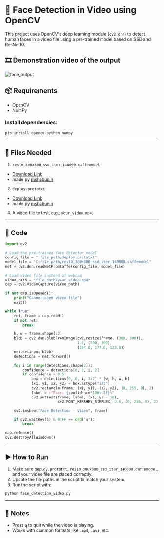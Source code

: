 
# 👤 Face Detection in Video using OpenCV

This project uses OpenCV's deep learning module (`cv2.dnn`) to detect human faces in a video file using a pre-trained model based on SSD and ResNet10.


## 🎞️ Demonstration video of the output


![face_output](https://github.com/user-attachments/assets/f39c8bd7-0f8c-4989-9f61-8213925c3715)


## 📦 Requirements

- OpenCV
- NumPy

### Install dependencies:
```bash
pip install opencv-python numpy
```

---

## 📁 Files Needed

1. `res10_300x300_ssd_iter_140000.caffemodel`  
 - [Download Link](https://github.com/opencv/opencv_3rdparty/raw/dnn_samples_face_detector_20170830/res10_300x300_ssd_iter_140000.caffemodel)
 - made py [mshabunin](https://github.com/opencv/opencv/tree/master/samples/dnn/face_detector)
2. `deploy.prototxt`  
 - [Download Link](https://github.com/opencv/opencv/blob/master/samples/dnn/face_detector/deploy.prototxt)
 - made py [mshabunin](https://github.com/opencv/opencv/tree/master/samples/dnn/face_detector)

4. A video file to test, e.g., `your_video.mp4`.

---

## 📄 Code

```python
import cv2

# Load the pre-trained face detector model
config_file = " file_path/deploy.prototxt"
model_file = "C:file_path/res10_300x300_ssd_iter_140000.caffemodel"
net = cv2.dnn.readNetFromCaffe(config_file, model_file)

# Load video file instead of webcam
video_path = "file_path/your_video.mp4"
cap = cv2.VideoCapture(video_path)

if not cap.isOpened():
    print("Cannot open video file")
    exit()

while True:
    ret, frame = cap.read()
    if not ret:
        break

    h, w = frame.shape[:2]
    blob = cv2.dnn.blobFromImage(cv2.resize(frame, (300, 300)),
                                 1.0, (300, 300),
                                 (104.0, 177.0, 123.0))
    net.setInput(blob)
    detections = net.forward()

    for i in range(detections.shape[2]):
        confidence = detections[0, 0, i, 2]
        if confidence > 0.5:
            box = detections[0, 0, i, 3:7] * [w, h, w, h]
            (x1, y1, x2, y2) = box.astype("int")
            cv2.rectangle(frame, (x1, y1), (x2, y2), (0, 255, 0), 2)
            label = f"Face: {confidence*100:.2f}%"
            cv2.putText(frame, label, (x1, y1 - 10),
                        cv2.FONT_HERSHEY_SIMPLEX, 0.6, (0, 255, 0), 2)

    cv2.imshow("Face Detection - Video", frame)

    if cv2.waitKey(1) & 0xFF == ord('q'):
        break

cap.release()
cv2.destroyAllWindows()
```

---

## ▶️ How to Run

1. Make sure `deploy.prototxt`, `res10_300x300_ssd_iter_140000.caffemodel`, and your video file are placed correctly.
2. Update the file paths in the script to match your system.
3. Run the script with:

```bash
python face_detection_video.py
```

---

## 📌 Notes

- Press **`q`** to quit while the video is playing.
- Works with common formats like `.mp4`, `.avi`, etc.
